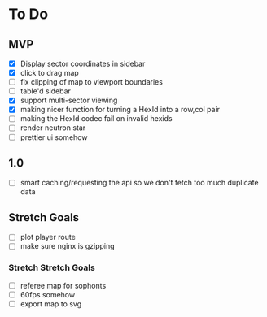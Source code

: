 # To Do

## MVP
* [x] Display sector coordinates in sidebar
* [X] click to drag map
* [ ] fix clipping of map to viewport boundaries
* [ ] table'd sidebar
* [X] support multi-sector viewing
* [X] making nicer function for turning a HexId into a row,col pair
* [ ] making the HexId codec fail on invalid hexids
* [ ] render neutron star
* [ ] prettier ui somehow

## 1.0
* [ ] smart caching/requesting the api so we don't fetch too much duplicate data

## Stretch Goals
* [ ] plot player route
* [ ] make sure nginx is gzipping

### Stretch Stretch Goals

* [ ] referee map for sophonts
* [ ] 60fps somehow
* [ ] export map to svg
